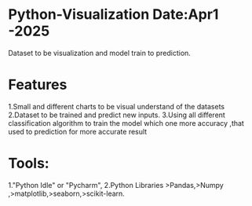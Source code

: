 # Python-Visualization  Date:Apr1 -2025
Dataset to be visualization and model train to prediction.
# Features
1.Small and different charts to be visual understand of the datasets
2.Dataset to be trained and predict new inputs.
3.Using all different classification algorithm to train the model  which one more accuracy ,that used to prediction for more accurate result 
# Tools:
1."Python Idle" or "Pycharm",
2.Python Libraries >Pandas,>Numpy ,>matplotlib,>seaborn,>scikit-learn.


 

